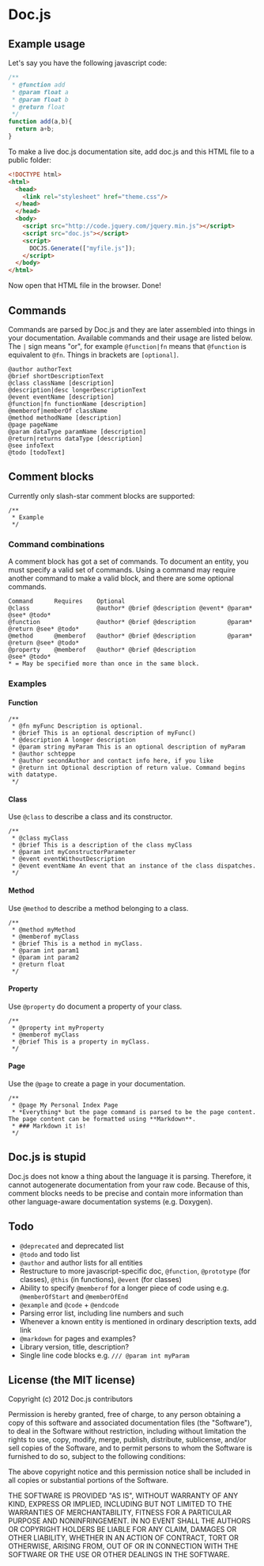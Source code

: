 # Doc.js
## Example usage
Let's say you have the following javascript code:

```javascript
/**
 * @function add
 * @param float a
 * @param float b
 * @return float
 */
function add(a,b){
  return a+b;
}
```

To make a live doc.js documentation site, add doc.js and this HTML file to a public folder:

```html
<!DOCTYPE html>
<html>
  <head>
    <link rel="stylesheet" href="theme.css"/>
  </head>
  </head>
  <body>
    <script src="http://code.jquery.com/jquery.min.js"></script>
    <script src="doc.js"></script>
    <script>
      DOCJS.Generate(["myfile.js"]);
    </script>
  </body>
</html>
```

Now open that HTML file in the browser. Done!

## Commands
Commands are parsed by Doc.js and they are later assembled into things in your documentation. Available commands and their usage are listed below. The ```|``` sign means "or", for example ```@function|fn``` means that ```@function``` is equivalent to ```@fn```. Things in brackets are ```[optional]```.
```
@author authorText
@brief shortDescriptionText
@class className [description]
@description|desc longerDescriptionText
@event eventName [description]
@function|fn functionName [description]
@memberof|memberOf className
@method methodName [description]
@page pageName
@param dataType paramName [description]
@return|returns dataType [description]
@see infoText
@todo [todoText]
```

## Comment blocks
Currently only slash-star comment blocks are supported:
```
/**
 * Example
 */
```

### Command combinations
A comment block has got a set of commands. To document an entity, you must specify a valid set of commands. Using a command may require another command to make a valid block, and there are some optional commands.
```
Command      Requires    Optional 
@class                   @author* @brief @description @event* @param*         @see* @todo*
@function                @author* @brief @description         @param* @return @see* @todo*
@method      @memberof   @author* @brief @description         @param* @return @see* @todo*
@property    @memberof   @author* @brief @description                         @see* @todo*
* = May be specified more than once in the same block.
```
### Examples
#### Function
```
/**
 * @fn myFunc Description is optional.
 * @brief This is an optional description of myFunc()
 * @description A longer description
 * @param string myParam This is an optional description of myParam
 * @author schteppe
 * @author secondAuthor and contact info here, if you like
 * @return int Optional description of return value. Command begins with datatype.
 */
```

#### Class
Use ```@class``` to describe a class and its constructor.
```
/**
 * @class myClass
 * @brief This is a description of the class myClass
 * @param int myConstructorParameter
 * @event eventWithoutDescription
 * @event eventName An event that an instance of the class dispatches.
 */
```

#### Method
Use ```@method``` to describe a method belonging to a class.
```
/**
 * @method myMethod
 * @memberof myClass
 * @brief This is a method in myClass.
 * @param int param1
 * @param int param2
 * @return float
 */
```

#### Property
Use ```@property``` do document a property of your class.
```
/**
 * @property int myProperty
 * @memberof myClass
 * @brief This is a property in myClass.
 */
```

#### Page
Use the ```@page``` to create a page in your documentation.

```
/**
 * @page My Personal Index Page
 * *Everything* but the page command is parsed to be the page content. The page content can be formatted using **Markdown**.
 * ### Markdown it is!
 */
```

## Doc.js is stupid
Doc.js does not know a thing about the language it is parsing. Therefore, it cannot autogenerate documentation from your raw code. Because of this, comment blocks needs to be precise and contain more information than other language-aware documentation systems (e.g. Doxygen).

## Todo
* <code>@deprecated</code> and deprecated list
* <code>@todo</code> and todo list
* <code>@author</code> and author lists for all entities
* Restructure to more javascript-specific doc, ```@function```, ```@prototype``` (for classes), ```@this``` (in functions), ```@event``` (for classes)
* Ability to specify <code>@memberof</code> for a longer piece of code using e.g. <code>@memberOfStart</code> and <code>@memberOfEnd</code>
* <code>@example</code> and <code>@code</code> + <code>@endcode</code>
* Parsing error list, including line numbers and such
* Whenever a known entity is mentioned in ordinary description texts, add link
* <code>@markdown</code> for pages and examples?
* Library version, title, description?
* Single line code blocks e.g. ```/// @param int myParam```

## License (the MIT license)

Copyright (c) 2012 Doc.js contributors

Permission is hereby granted, free of charge, to any person obtaining a copy of this software and associated documentation files (the "Software"), to deal in the Software without restriction, including without limitation the rights to use, copy, modify, merge, publish, distribute, sublicense, and/or sell copies of the Software, and to permit persons to whom the Software is furnished to do so, subject to the following conditions:

The above copyright notice and this permission notice shall be included in all copies or substantial portions of the Software.

THE SOFTWARE IS PROVIDED "AS IS", WITHOUT WARRANTY OF ANY KIND, EXPRESS OR IMPLIED, INCLUDING BUT NOT LIMITED TO THE WARRANTIES OF MERCHANTABILITY, FITNESS FOR A PARTICULAR PURPOSE AND NONINFRINGEMENT. IN NO EVENT SHALL THE AUTHORS OR COPYRIGHT HOLDERS BE LIABLE FOR ANY CLAIM, DAMAGES OR OTHER LIABILITY, WHETHER IN AN ACTION OF CONTRACT, TORT OR OTHERWISE, ARISING FROM, OUT OF OR IN CONNECTION WITH THE SOFTWARE OR THE USE OR OTHER DEALINGS IN THE SOFTWARE.